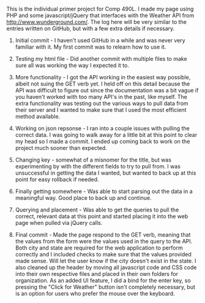 This is the individual primer project for Comp 490L. I made my page using PHP and some javascript/jQuery that interfaces with the Weather API from http://www.wunderground.com/. The log here will be very similar to the entries written on GitHub, but with a few extra details if necessary.

1) Initial commit - I haven't used GitHub in a while and was never very familiar with it. My first commit was to relearn how to use it.

2) Testing my html file - Did another commit with multiple files to make sure all was working the way I expected it to.

3) More functionality - I got the API working in the easiest way possible, albeit not suing the GET verb yet. I held off on this detail because the API was difficult to figure out since the documentation was a bit vague if you haven't worked with too many API's in the past, like myself. The extra functionality was testing out the various ways to pull data from their server and I wanted to make sure that I used the most efficient method available.

4) Working on json repsonse - I ran into a couple issues with pulling the correct data. I was going to walk away for a little bit at this point to clear my head so I made a commit. I ended up coming back to work on the project much sooner than expected.

5) Changing key - somewhat of a misnomer for the title, but was experimenting by with the different fields to try to pull from. I was unsuccessful in getting the data I wanted, but wanted to back up at this point for easy rollback if needed.

6) Finally getting somewhere - Was able to start parsing out the data in a meaningful way. Good place to back up and continue.

7) Querying and placement - Was able to get the queries to pull the correct, relevant data at this point and started placing it into the web page when pulled via jQuery calls. 

8) Final commit - Made the page respond to the GET verb, meaning that the values from the form were the values used in the query to the API. Both city and state are required for the web application to perform correctly and I included checks to make sure that the values provided made sense. Will let the user know if the city doesn't exist in the state. I also cleaned up the header by moving all javascript code and CSS code into their own respective files and placed in their own folders for organization. As an added UI feature, I did a bind for the enter key, so pressing the "Click for Weather" button isn't completely  necessary, but is an option for users who prefer the mouse over the keyboard.
